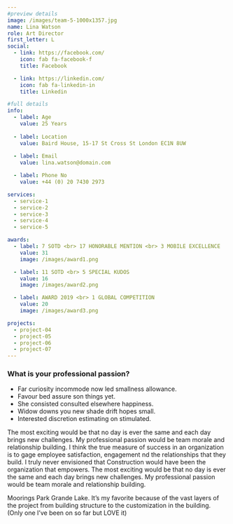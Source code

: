 ```yaml
---
#preview details
image: /images/team-5-1000x1357.jpg
name: Lina Watson
role: Art Director
first_letter: L
social:
  - link: https://facebook.com/
    icon: fab fa-facebook-f
    title: Facebook

  - link: https://linkedin.com/
    icon: fab fa-linkedin-in
    title: Linkedin

#full details
info:
  - label: Age
    value: 25 Years
  
  - label: Location
    value: Baird House, 15-17 St Cross St London EC1N 8UW
  
  - label: Email
    value: lina.watson@domain.com

  - label: Phone No
    value: +44 (0) 20 7430 2973

services: 
  - service-1
  - service-2
  - service-3
  - service-4
  - service-5

awards:
  - label: 7 SOTD <br> 17 HONORABLE MENTION <br> 3 MOBILE EXCELLENCE
    value: 31
    image: /images/award1.png

  - label: 11 SOTD <br> 5 SPECIAL KUDOS
    value: 16
    image: /images/award2.png

  - label: AWARD 2019 <br> 1 GLOBAL COMPETITION
    value: 20
    image: /images/award3.png

projects: 
  - project-04
  - project-05
  - project-06
  - project-07
---
```


### What is your professional passion?

- Far curiosity incommode now led smallness allowance.
- Favour bed assure son things yet.
- She consisted consulted elsewhere happiness.
- Widow downs you new shade drift hopes small.
- Interested discretion estimating on stimulated.

The most exciting would be that no day is ever the same and each day brings new challenges. My professional passion would be team morale and relationship building. I think the true measure of success in an organization is to gage employee satisfaction, engagement nd the relationships that they build. I truly never envisioned that Construction would have been the organization that empowers. The most exciting would be that no day is ever the same and each day brings new challenges. My professional passion would be team morale and relationship building.

Moorings Park Grande Lake. It’s my favorite because of the vast layers of the project from building structure to the customization in the building. (Only one I’ve been on so far but LOVE it)